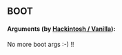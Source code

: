 
## BOOT


#### Arguments (by [Hackintosh / Vanilla](https://hackintosh.gitbook.io/-r-hackintosh-vanilla-desktop-guide/)):

No more boot args :-) !!

